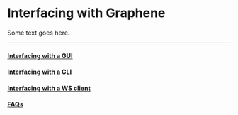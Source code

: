 # Interfacing with Graphene

Some text goes here.

---

#### [Interfacing with a GUI](tutorial-interfacing-with-gui.md)
#### [Interfacing with a CLI](tutorial-interfacing-with-cli.md)
#### [Interfacing with a WS client](tutorial-interfacing-with-witness.md)
#### [FAQs](FAQs.md)